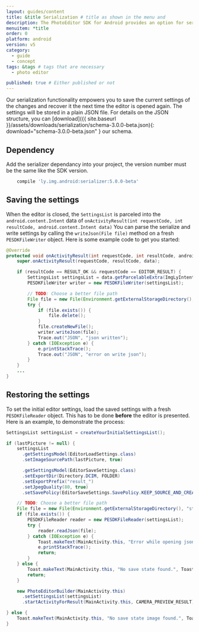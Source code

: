 ```yaml
---
layout: guides/content
title: &title Serialization # title as shown in the menu and 
description: The PhotoEditor SDK for Android provides an option for serialization and deserialization, allowing your users to save and revise their work anytime.
menuitem: *title
order: 0
platform: android
version: v5
category: 
  - guide
  - concept
tags: &tags # tags that are necessary
  - photo editor 

published: true # Either published or not 
---
```


Our serialization functionality empowers you to save the current settings of the changes and recover it the next time the editor is opened again. The settings will be stored in a plain JSON file.
For details on the JSON structure, you can [download]({{ site.baseurl }}/assets/downloads/serialization/schema-3.0.0-beta.json){: download="schema-3.0.0-beta.json" } our schema.

## Dependency

Add the serializer dependancy into your project, the version number must be the same like the SDK version.

```groovy
	compile 'ly.img.android:serializer:5.0.0-beta'
```

## Saving the settings
When the editor is closed, the `SettingsList` is parceled into the `android.content.Intent` data of `onActivityResult(int requestCode, int resultCode, android.content.Intent data)`
You can parse the serialize and write settings by calling the `writeJson(File file)` method on a fresh `PESDKFileWriter` object.
Here is some example code to get you started:

```java
@Override
protected void onActivityResult(int requestCode, int resultCode, android.content.Intent data) {
    super.onActivityResult(requestCode, resultCode, data);

    if (resultCode == RESULT_OK && requestCode == EDITOR_RESULT) {
		SettingsList settingsList = data.getParcelableExtra(ImgLyIntent.SETTINGS_LIST);
        PESDKFileWriter writer = new PESDKFileWriter(settingsList);

        // TODO: Choose a better file path
        File file = new File(Environment.getExternalStorageDirectory(), "staveState.pesdk");
        try {
            if (file.exists()) {
                file.delete();
            }
            file.createNewFile();
            writer.writeJson(file);
            Trace.out("JSON", "json written");
        } catch (IOException e) {
            e.printStackTrace();
            Trace.out("JSON", "error on write json");
        }
    }
    ...
}
```

## Restoring the settings

To set the initial editor settings, load the saved settings with a fresh `PESDKFileReader` object. This has to be done **before** the editor is presented. Here is an example, to demonstrate the process:

```java
SettingsList settingsList = createYourInitialSettingsList();

if (lastPicture != null) {
    settingsList
      .getSettingsModel(EditorLoadSettings.class)
      .setImageSourcePath(lastPicture, true)

      .getSettingsModel(EditorSaveSettings.class)
      .setExportDir(Directory.DCIM, FOLDER)
      .setExportPrefix("result_")
      .setJpegQuality(80, true)
      .setSavePolicy(EditorSaveSettings.SavePolicy.KEEP_SOURCE_AND_CREATE_ALWAYS_OUTPUT);

    // TODO: Choose a better file path
    File file = new File(Environment.getExternalStorageDirectory(), "staveState.pesdk");
    if (file.exists()) {
        PESDKFileReader reader = new PESDKFileReader(settingsList);
        try {
            reader.readJson(file);
        } catch (IOException e) {
            Toast.makeText(MainActivity.this, "Error while opening json.", Toast.LENGTH_LONG).show();
            e.printStackTrace();
            return;
        }
    } else {
        Toast.makeText(MainActivity.this, "No save state found.", Toast.LENGTH_LONG).show();
        return;
    }

    new PhotoEditorBuilder(MainActivity.this)
      .setSettingsList(settingsList)
      .startActivityForResult(MainActivity.this, CAMERA_PREVIEW_RESULT);

} else {
    Toast.makeText(MainActivity.this, "No save state image found.", Toast.LENGTH_LONG).show();
}
```